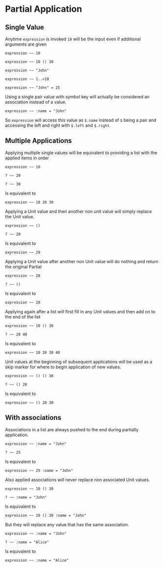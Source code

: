 # Partial Application

## Single Value

Anytime `expression` is invoked `10` will be the input even if
additional arguments are given

```
expression ~~ 10

expression ~~ 10 () 30

expression ~~ "John"

expression ~~ 1..<10

expression ~~ "John" = 25
```

Using a single pair value with symbol key will actually be considered an
association instead of a value.

```
expression ~~ :name = "John"
```

So `expression` will access this value as `$.name` instead of `$` being
a pair and accessing the left and right with `$.left` and `$.right`.

## Multiple Applications

Applying multiple single values will be equivalent to providing a list
with the applied items in order

```
expression ~~ 10

? ~~ 20

? ~~ 30
```

Is equivalent to

```
expression ~~ 10 20 30
```

Applying a Unit value and then another non unit value will simply
replace the Unit value.

```
expression ~~ ()

? ~~ 20
```

Is equivalent to

```
expression ~~ 20
```

Applying a Unit value after another non Unit value will do nothing and
return the original Partial

```
expression ~~ 20

? ~~ ()
```

Is equivalent to

```
expression ~~ 20
```

Applying again after a list will first fill in any Unit values and then
add on to the end of the list

```
expression ~~ 10 () 30

? ~~ 20 40 
```

Is equivalent to

```
expression ~~ 10 20 30 40
```

Unit values at the beginning of subsequent applications will be used as
a skip marker for where to begin application of new values.

```
expression ~~ () () 30

? ~~ () 20
```

Is equivalent to

```
expression ~~ () 20 30
```

## With associations

Associations in a list are always pushed to the end during partially
application.

```
expression ~~ :name = "John"

? ~~ 25
```

Is equivalent to

```
expression ~~ 25 :name = "John"
```

Also applied associations will never replace non associated Unit values.

```
expression ~~ 10 () 30

? ~~ :name = "John"
```

Is equivalent to

```
expression ~~ 10 () 30 :name = "John"
```

But they will replace any value that has the same association.

```
expression ~~ :name = "John"

? ~~ :name = "Alice"
```

Is equivalent to

```
expression ~~ :name = "Alice"
```